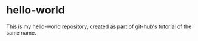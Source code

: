 # hello-world
This is my hello-world repository, created as part of git-hub's tutorial of the same name.

